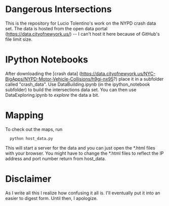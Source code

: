 # Dangerous Intersections

This is the repository for Lucio Tolentino's work on the NYPD crash data set. The 
data is hosted from the open data portal (https://data.cityofnewyork.us/) -- I 
can't host it here because of GitHub's file limit size.

IPython Notebooks
=================

After downloading the [crash data] (https://data.cityofnewyork.us/NYC-BigApps/NYPD-Motor-Vehicle-Collisions/h9gi-nx95?) place it
in a subfolder called "crash_data". Use DataBuilding.ipynb (in the ipython_notebook
 subfolder) to build the intersections data set. You can then use DataExploring.ipynb
to *explore* the data a bit.

Mapping
=================

To check out the maps, run 

```
  python host_data.py
```

This will start a server for the data and you can just open the *.html files
with your browser. You might have to change the *.html files to reflect the
IP address and port number return from host_data.

Disclaimer
===================

As I write all this I realize how confusing it all is. I'll eventually put it 
into an easier to digest form. Until then, I apologize.
 
